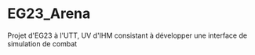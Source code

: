 # EG23_Arena

Projet d'EG23 à l'UTT, UV d'IHM consistant à développer une interface de simulation de combat